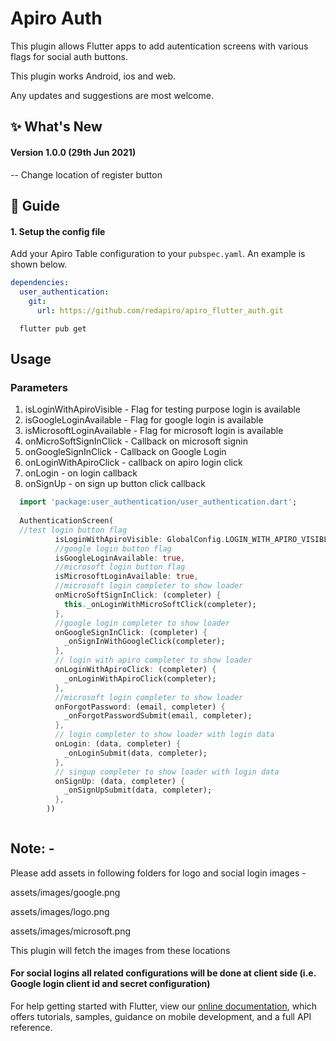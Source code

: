 
# Apiro Auth

This plugin allows Flutter apps to add autentication screens with various flags for social auth buttons.

This plugin works Android, ios and web.

Any updates and suggestions are most welcome.


## :sparkles: What's New
#### Version 1.0.0 (29th Jun 2021)

-- Change location of register button

## :book: Guide

#### 1. Setup the config file

Add your Apiro Table configuration to your `pubspec.yaml`.
An example is shown below. 
```yaml
dependencies:
  user_authentication:
    git:
      url: https://github.com/redapiro/apiro_flutter_auth.git
```

```
  flutter pub get
```

## Usage

### Parameters 
1. isLoginWithApiroVisible - Flag for testing purpose login is available
2. isGoogleLoginAvailable - Flag for google login is available
3. isMicrosoftLoginAvailable - Flag for microsoft login is available  
4. onMicroSoftSignInClick - Callback on microsoft signin
5. onGoogleSignInClick - Callback on Google Login 
6. onLoginWithApiroClick - callback on apiro login click
7. onLogin - on login callback
8. onSignUp - on sign up button click callback



```dart
  import 'package:user_authentication/user_authentication.dart';
  
  AuthenticationScreen(
  //test login button flag
          isLoginWithApiroVisible: GlobalConfig.LOGIN_WITH_APIRO_VISIBLE,
          //google login button flag
          isGoogleLoginAvailable: true,
          //microsoft login button flag
          isMicrosoftLoginAvailable: true,
          //microsoft login completer to show loader
          onMicroSoftSignInClick: (completer) {
            this._onLoginWithMicroSoftClick(completer);
          },
          //google login completer to show loader
          onGoogleSignInClick: (completer) {
            _onSignInWithGoogleClick(completer);
          },
          // login with apiro completer to show loader
          onLoginWithApiroClick: (completer) {
            _onLoginWithApiroClick(completer);
          },
          //microsoft login completer to show loader
          onForgotPassword: (email, completer) {
            _onForgotPasswordSubmit(email, completer);
          },
          // login completer to show loader with login data
          onLogin: (data, completer) {
            _onLoginSubmit(data, completer);
          },
          // singup completer to show loader with login data
          onSignUp: (data, completer) {
            _onSignUpSubmit(data, completer);
          },
        ))



```

## Note: -

Please add assets in following folders for logo and social login images - 

assets/images/google.png

assets/images/logo.png

assets/images/microsoft.png

This plugin will fetch the images from these locations

#### For social logins all related configurations will be done at client side (i.e. Google login client id and secret configuration)


For help getting started with Flutter, view our 
[online documentation](https://flutter.dev/docs), which offers tutorials, 
samples, guidance on mobile development, and a full API reference.
